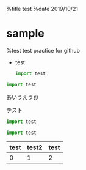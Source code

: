 %title test
%date 2019/10/21

# sample
%test test
practice for github

- test
  ```python
  import test
  ```
  
  

```python
import test
```

<!--- test comment -->


あいうえうお  
<!--- test comment -->  
テスト

```python :filename
import test
```


```python "10"
import test
```

<!-- attach: test -->

| test | test2 |test |
|---|---|---|
|0|1|2|
